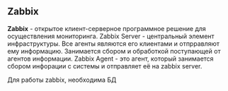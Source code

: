 ## Zabbix

**Zabbix** - открытое клиент-серверное программное решение для осуществления мониторинга.
Zabbix Server - центральный элемент инфраструктуры. Все агенты являются его клиентами и отпрравляют ему информацию. Занимается сбором и обработкой поступающей от агентов информации.
Zabbix Agent - это агент, который занимается сбором инфорации с системы и отправляет её на zabbix server.

Для работы zabbix, необходима БД
